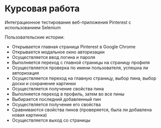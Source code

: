 # Курсовая работа
Интеграционное тестирование веб-приложения Pinterest с использованием Selenium

Пользовательские истории:
  * Открывается главная страница Pinterest в Google Chrome
  * Открывается модальное окно авторизации
  * Осуществляется ввод логина и пароля
  * Выполняется переход с главной страницы на страницу профиля
  * Осуществляется проверка по имени пользователя, успешна ли авторизация
  * Осуществляется переход на главную страницу, выбор пина, выбор доски и сохранение картинки
  * Осуществляется получение свойства пина
  * Выполняется переход в профиль, затем во все пины
  * Выбирается последний добавленный пин
  * Осуществляется получение его свойства
  * Сравниваются свойства пинов (проверяется, была ли добавлена новая картинка)
  * Осуществляется выход со страницы